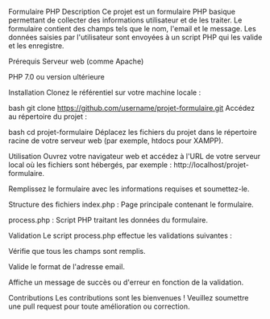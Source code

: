 Formulaire PHP
Description
Ce projet est un formulaire PHP basique permettant de collecter des informations utilisateur et de les traiter. Le formulaire contient des champs tels que le nom, l'email et le message. Les données saisies par l'utilisateur sont envoyées à un script PHP qui les valide et les enregistre.

Prérequis
Serveur web (comme Apache)

PHP 7.0 ou version ultérieure

Installation
Clonez le référentiel sur votre machine locale :

bash
git clone https://github.com/username/projet-formulaire.git
Accédez au répertoire du projet :

bash
cd projet-formulaire
Déplacez les fichiers du projet dans le répertoire racine de votre serveur web (par exemple, htdocs pour XAMPP).

Utilisation
Ouvrez votre navigateur web et accédez à l'URL de votre serveur local où les fichiers sont hébergés, par exemple : http://localhost/projet-formulaire.

Remplissez le formulaire avec les informations requises et soumettez-le.

Structure des fichiers
index.php : Page principale contenant le formulaire.

process.php : Script PHP traitant les données du formulaire.

Validation
Le script process.php effectue les validations suivantes :

Vérifie que tous les champs sont remplis.

Valide le format de l'adresse email.

Affiche un message de succès ou d'erreur en fonction de la validation.

Contributions
Les contributions sont les bienvenues ! Veuillez soumettre une pull request pour toute amélioration ou correction.
